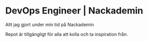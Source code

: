 # DevOps Engineer | Nackademin
Allt jag gjort under min tid på Nackademin

Repot är tillgängligt för alla att kolla och ta inspiration från. 
